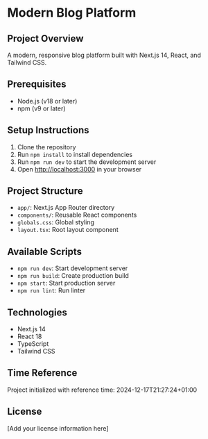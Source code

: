 # Modern Blog Platform

## Project Overview
A modern, responsive blog platform built with Next.js 14, React, and Tailwind CSS.

## Prerequisites
- Node.js (v18 or later)
- npm (v9 or later)

## Setup Instructions
1. Clone the repository
2. Run `npm install` to install dependencies
3. Run `npm run dev` to start the development server
4. Open [http://localhost:3000](http://localhost:3000) in your browser

## Project Structure
- `app/`: Next.js App Router directory
- `components/`: Reusable React components
- `globals.css`: Global styling
- `layout.tsx`: Root layout component

## Available Scripts
- `npm run dev`: Start development server
- `npm run build`: Create production build
- `npm start`: Start production server
- `npm run lint`: Run linter

## Technologies
- Next.js 14
- React 18
- TypeScript
- Tailwind CSS

## Time Reference
Project initialized with reference time: 2024-12-17T21:27:24+01:00

## License
[Add your license information here]
